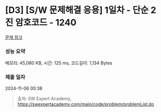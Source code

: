 # [D3] [S/W 문제해결 응용] 1일차 - 단순 2진 암호코드 - 1240 

[문제 링크](https://swexpertacademy.com/main/code/problem/problemDetail.do?contestProbId=AV15FZuqAL4CFAYD) 

### 성능 요약

메모리: 45,080 KB, 시간: 125 ms, 코드길이: 1,134 Bytes

### 제출 일자

2024-11-06 00:38



> 출처: SW Expert Academy, https://swexpertacademy.com/main/code/problem/problemList.do